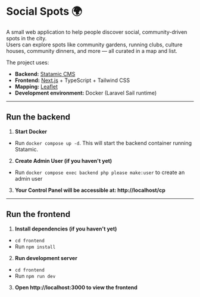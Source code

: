 # Social Spots 🌍

A small web application to help people discover social, community-driven spots in the city.  
Users can explore spots like community gardens, running clubs, culture houses, community dinners, and more — all curated in a map and list.

The project uses:  
- **Backend:** [Statamic CMS](https://statamic.com/)  
- **Frontend:** [Next.js](https://nextjs.org/) + TypeScript + Tailwind CSS  
- **Mapping:** [Leaflet](https://leafletjs.com/)  
- **Development environment:** Docker (Laravel Sail runtime)  

---

## Run the backend

1. **Start Docker**

* Run `docker compose up -d`. This will start the backend container running Statamic.

2. **Create Admin User (if you haven't yet)**

* Run `docker compose exec backend php please make:user` to create an admin user

3. **Your Control Panel will be accessible at: http://localhost/cp**

---

## Run the frontend

1. **Install dependencies (if you haven't yet)**

* `cd frontend`
* Run `npm install`

2. **Run development server**

* `cd frontend`
* Run `npm run dev`

3. **Open http://localhost:3000 to view the frontend**
